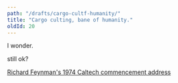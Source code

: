 ```yaml
---
path: "/drafts/cargo-cultf-humanity/"
title: "Cargo culting, bane of humanity."
oldId: 20
---
```

I wonder.

still ok?

[Richard Feynman's 1974 Caltech commencement address](http://www.lhup.edu/~DSIMANEK/cargocul.htm)
